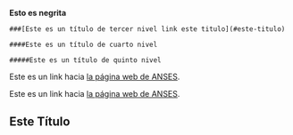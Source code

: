 **Esto es negrita**



    ###[Este es un título de tercer nivel link este titulo](#este-titulo)

    ####Este es un título de cuarto nivel

    #####Este es un título de quinto nivel

Este es un link hacia [la página web de ANSES](https://www.anses.gob.ar/).

Este es un link hacia [la página web de ANSES](blank:#https://www.anses.gob.ar/).


















## Este Título
